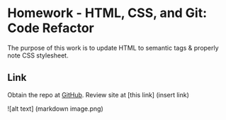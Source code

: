# Homework - HTML, CSS, and Git: Code Refactor

The purpose of this work is to update HTML to semantic tags & properly note CSS stylesheet.

## Link

Obtain the repo at [GitHub](https://github.com/jenna4285/Homework).
Review site at [this link] (insert link)

![alt text] (markdown image.png)